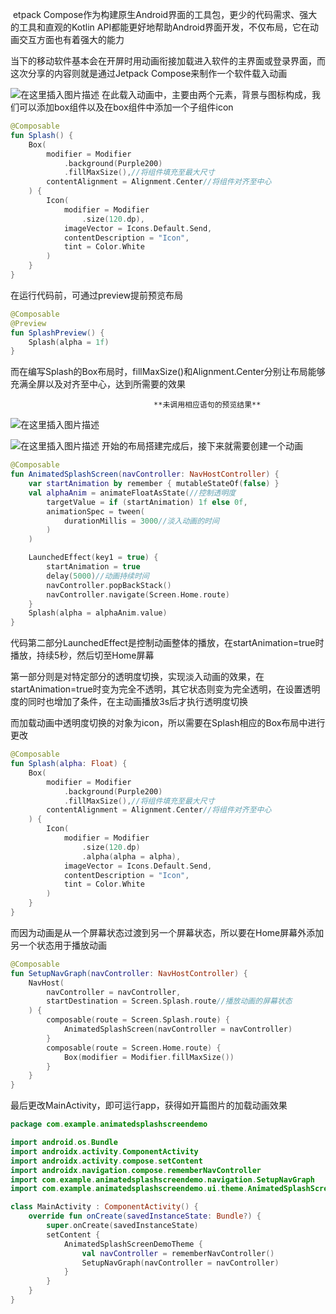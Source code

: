 ﻿​
etpack Compose作为构建原生Android界面的工具包，更少的代码需求、强大的工具和直观的Kotlin API都能更好地帮助Android界面开发，不仅布局，它在动画交互方面也有着强大的能力

当下的移动软件基本会在开屏时用动画衔接加载进入软件的主界面或登录界面，而这次分享的内容则就是通过Jetpack Compose来制作一个软件载入动画

![在这里插入图片描述](https://i-blog.csdnimg.cn/direct/dfbeddb05fcf467c81eaf681a214ddc3.gif#pic_center)
在此载入动画中，主要由两个元素，背景与图标构成，我们可以添加box组件以及在box组件中添加一个子组件icon

```kotlin
@Composable
fun Splash() {
    Box(
        modifier = Modifier
            .background(Purple200)
            .fillMaxSize(),//将组件填充至最大尺寸
        contentAlignment = Alignment.Center//将组件对齐至中心
    ) {
        Icon(
            modifier = Modifier
                .size(120.dp),
            imageVector = Icons.Default.Send,
            contentDescription = "Icon",
            tint = Color.White
        )
    }
}
```

在运行代码前，可通过preview提前预览布局

```kotlin
@Composable
@Preview
fun SplashPreview() {
    Splash(alpha = 1f)
}
```

而在编写Splash的Box布局时，fillMaxSize()和Alignment.Center分别让布局能够充满全屏以及对齐至中心，达到所需要的效果


                                    **未调用相应语句的预览结果**

![在这里插入图片描述](https://i-blog.csdnimg.cn/direct/087baa87e34849469fd9e507d5e352a9.png#pic_center)

![在这里插入图片描述](https://i-blog.csdnimg.cn/direct/ab6291b86e9c4224be1d89822fda419e.png#pic_center)
开始的布局搭建完成后，接下来就需要创建一个动画

```kotlin
@Composable
fun AnimatedSplashScreen(navController: NavHostController) {
    var startAnimation by remember { mutableStateOf(false) }
    val alphaAnim = animateFloatAsState(//控制透明度
        targetValue = if (startAnimation) 1f else 0f,
        animationSpec = tween(
            durationMillis = 3000//淡入动画的时间
        )
    )

    LaunchedEffect(key1 = true) {
        startAnimation = true
        delay(5000)//动画持续时间
        navController.popBackStack()
        navController.navigate(Screen.Home.route)
    }
    Splash(alpha = alphaAnim.value)
}
```

代码第二部分LaunchedEffect是控制动画整体的播放，在startAnimation=true时播放，持续5秒，然后切至Home屏幕

第一部分则是对特定部分的透明度切换，实现淡入动画的效果，在startAnimation=true时变为完全不透明，其它状态则变为完全透明，在设置透明度的同时也增加了条件，在主动画播放3s后才执行透明度切换

而加载动画中透明度切换的对象为icon，所以需要在Splash相应的Box布局中进行更改

```kotlin
@Composable
fun Splash(alpha: Float) {
    Box(
        modifier = Modifier
            .background(Purple200)
            .fillMaxSize(),//将组件填充至最大尺寸
        contentAlignment = Alignment.Center//将组件对齐至中心
    ) {
        Icon(
            modifier = Modifier
                .size(120.dp)
                .alpha(alpha = alpha),
            imageVector = Icons.Default.Send,
            contentDescription = "Icon",
            tint = Color.White
        )
    }
}
```

而因为动画是从一个屏幕状态过渡到另一个屏幕状态，所以要在Home屏幕外添加另一个状态用于播放动画

```kotlin
@Composable
fun SetupNavGraph(navController: NavHostController) {
    NavHost(
        navController = navController,
        startDestination = Screen.Splash.route//播放动画的屏幕状态
    ) {
        composable(route = Screen.Splash.route) {
            AnimatedSplashScreen(navController = navController)
        }
        composable(route = Screen.Home.route) {
            Box(modifier = Modifier.fillMaxSize())
        }
    }
}
```

最后更改MainActivity，即可运行app，获得如开篇图片的加载动画效果

```kotlin
package com.example.animatedsplashscreendemo

import android.os.Bundle
import androidx.activity.ComponentActivity
import androidx.activity.compose.setContent
import androidx.navigation.compose.rememberNavController
import com.example.animatedsplashscreendemo.navigation.SetupNavGraph
import com.example.animatedsplashscreendemo.ui.theme.AnimatedSplashScreenDemoTheme

class MainActivity : ComponentActivity() {
    override fun onCreate(savedInstanceState: Bundle?) {
        super.onCreate(savedInstanceState)
        setContent {
            AnimatedSplashScreenDemoTheme {
                val navController = rememberNavController()
                SetupNavGraph(navController = navController)
            }
        }
    }
}
```

